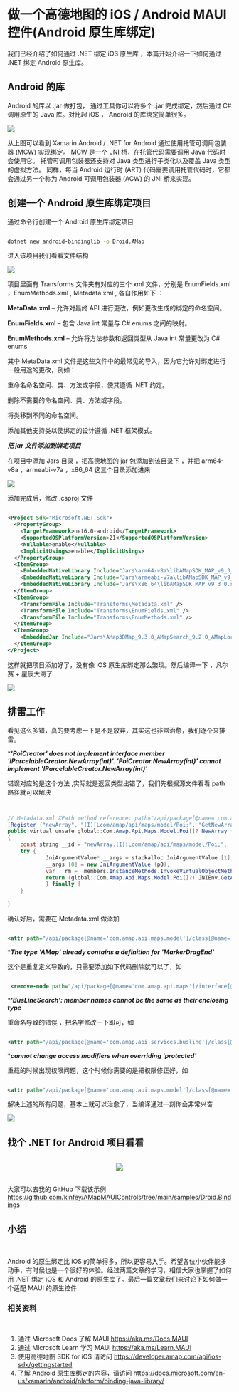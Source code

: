 # **做一个高德地图的 iOS / Android MAUI 控件(Android 原生库绑定)**

我们已经介绍了如何通过 .NET 绑定 iOS 原生库 ，本篇开始介绍一下如何通过 .NET 绑定 Android 原生库。

## **Android 的库**

Android 的库以 .jar 做打包， 通过工具你可以将多个 .jar 完成绑定，然后通过 C# 调用原生的 Java 库。对比起 iOS ， Android 的库绑定简单很多。

<img src="./imgs/02/01.png"/>
<br/>

从上图可以看到 Xamarin.Android / .NET for Android 通过使用托管可调用包装器 (MCW) 实现绑定。 MCW 是一个 JNI 桥，在托管代码需要调用 Java 代码时会使用它。 托管可调用包装器还支持对 Java 类型进行子类化以及覆盖 Java 类型的虚拟方法。 同样，每当 Android 运行时 (ART) 代码需要调用托管代码时，它都会通过另一个称为 Android 可调用包装器 (ACW) 的 JNI 桥来实现。
<br/>


## **创建一个 Android 原生库绑定项目**

通过命令行创建一个 Android 原生库绑定项目

```bash

dotnet new android-bindinglib -o Droid.AMap

```

进入该项目我们看看文件结构

<img src="./imgs/02/02.png"/>
<br/>

项目里面有 Transforms 文件夹有对应的三个 xml 文件，分别是 EnumFields.xml ，EnumMethods.xml , Metadata.xml ,  各自作用如下 ：

**MetaData.xml** – 允许对最终 API 进行更改，例如更改生成的绑定的命名空间。

**EnumFields.xml** – 包含 Java int 常量与 C# enums 之间的映射。

**EnumMethods.xml** – 允许将方法参数和返回类型从 Java int 常量更改为 C# enums 

其中 MetaData.xml 文件是这些文件中的最常见的导入，因为它允许对绑定进行一般用途的更改，例如：

重命名命名空间、类、方法或字段，使其遵循 .NET 约定。

删除不需要的命名空间、类、方法或字段。

将类移到不同的命名空间。

添加其他支持类以使绑定的设计遵循 .NET 框架模式。

***把  jar 文件添加到绑定项目***

在项目中添加 Jars 目录 ，把高德地图的 jar 包添加到该目录下 ，并把 arm64-v8a ，armeabi-v7a ，x86_64 这三个目录添加进来

<img src="./imgs/02/03.png"/>
<br/>

添加完成后，修改 .csproj 文件

```xml

<Project Sdk="Microsoft.NET.Sdk">
  <PropertyGroup>
    <TargetFramework>net6.0-android</TargetFramework>
    <SupportedOSPlatformVersion>21</SupportedOSPlatformVersion>
    <Nullable>enable</Nullable>
    <ImplicitUsings>enable</ImplicitUsings>
  </PropertyGroup>
  <ItemGroup>
    <EmbeddedNativeLibrary Include="Jars\arm64-v8a\libAMapSDK_MAP_v9_3_0.so" />
    <EmbeddedNativeLibrary Include="Jars\armeabi-v7a\libAMapSDK_MAP_v9_3_0.so" />
    <EmbeddedNativeLibrary Include="Jars\x86_64\libAMapSDK_MAP_v9_3_0.so" /> 
  </ItemGroup>
  <ItemGroup>
    <TransformFile Include="Transforms\Metadata.xml" />
    <TransformFile Include="Transforms\EnumFields.xml" />
    <TransformFile Include="Transforms\EnumMethods.xml" />
  </ItemGroup>
  <ItemGroup>
    <EmbeddedJar Include="Jars\AMap3DMap_9.3.0_AMapSearch_9.2.0_AMapLocation_6.1.0_20220608.jar" />
  </ItemGroup>
</Project>


```

这样就把项目添加好了，没有像 iOS 原生库绑定那么繁琐。然后编译一下 ，凡尔赛 + 星辰大海了

<img src="./imgs/02/04.png"/>
<br/>


## **排雷工作**

看见这么多错，真的要考虑一下是不是放弃，其实这也非常治愈，我们逐个来排雷。

****'PoiCreator' does not implement interface member 'IParcelableCreator.NewArray(int)'. 'PoiCreator.NewArray(int)' cannot implement 'IParcelableCreator.NewArray(int)'***

错误对应的是这个方法 ,实际就是返回类型出错了，我们先根据源文件看看 path 路径就可以解决

```java


// Metadata.xml XPath method reference: path="/api/package[@name='com.amap.api.maps.model']/class[@name='PoiCreator']/method[@name='newArray' and count(parameter)=1 and parameter[1][@type='int']]"
[Register ("newArray", "(I)[Lcom/amap/api/maps/model/Poi;", "GetNewArray_IHandler")]
public virtual unsafe global::Com.Amap.Api.Maps.Model.Poi[]? NewArray (int p0)
{
	const string __id = "newArray.(I)[Lcom/amap/api/maps/model/Poi;";
	try {
			JniArgumentValue* __args = stackalloc JniArgumentValue [1];
			__args [0] = new JniArgumentValue (p0);
			var __rm = _members.InstanceMethods.InvokeVirtualObjectMethod (__id, this, __args);
			return (global::Com.Amap.Api.Maps.Model.Poi[]?) JNIEnv.GetArray (__rm.Handle, JniHandleOwnership.TransferLocalRef, typeof (global::Com.Amap.Api.Maps.Model.Poi));
			} finally {
	}
    
}

```

确认好后，需要在 Metadata.xml 做添加

```xml

<attr path="/api/package[@name='com.amap.api.maps.model']/class[@name='PoiCreator']/method[@name='newArray' and count(parameter)=1 and parameter[1][@type='int']]" name="managedReturn">Java.Lang.Object[]</attr>

```

****The type 'AMap' already contains a definition for 'MarkerDragEnd'***

这个是重复定义导致的，只需要添加如下代码删除就可以了，如


```xml

 <remove-node path="/api/package[@name='com.amap.api.maps']/interface[@name='AMap.OnCameraChangeListener']" />

```

****'BusLineSearch': member names cannot be the same as their enclosing type***

重命名导致的错误 ，把名字修改一下即可，如

```xml

<attr path="/api/package[@name='com.amap.api.services.busline']/class[@name='BusLineSearch']" name="managedName">AmapBusLineSearch</attr>

```

****cannot change access modifiers when overriding 'protected'***

重载的时候出现权限问题，这个时候你需要的是把权限修正好，如

```xml

<attr path="/api/package[@name='com.amap.api.maps.model']/class[@name='PolygonOptions']/method[@name='getUpdateFlags' and count(parameter)=0]" name="visibility">protected</attr>

```

解决上述的所有问题，基本上就可以治愈了，当编译通过一刻你会非常兴奋

<img src="./imgs/02/05.png"/>

<br/>


## **找个 .NET for Android 项目看看**
<br/>
<div style="text-align:center">
<img src="./imgs/02/06.jpeg"/>
</div>
<br/>

大家可以去我的 GitHub 下载该示例 https://github.com/kinfey/AMapMAUIControls/tree/main/samples/Droid.Bindings


## **小结**
<br/>

Android 的原生绑定比 iOS 的简单得多，所以更容易入手。希望各位小伙伴能多动手，有时候也是一个很好的体验。经过两篇文章的学习，相信大家也掌握了如何用 .NET 绑定 iOS 和 Android 的原生库了。最后一篇文章我们来讨论下如何做一个适配 MAUI 的原生控件
<br/>


### **相关资料**
<br/>


1. 通过 Microsoft Docs 了解 MAUI https://aka.ms/Docs.MAUI 
2. 通过 Microsoft Learn 学习 MAUI https://aka.ms/Learn.MAUI
3. 使用高德地图 SDK for iOS 请访问 https://developer.amap.com/api/ios-sdk/gettingstarted
4. 了解 Android 原生库绑定的内容，请访问 https://docs.microsoft.com/en-us/xamarin/android/platform/binding-java-library/

